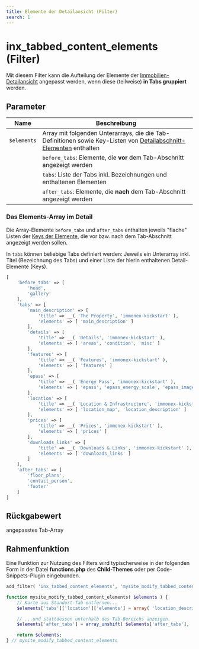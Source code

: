 ```yaml
---
title: Elemente der Detailansicht (Filter)
search: 1
---
```


# inx_tabbed_content_elements (Filter)

Mit diesem Filter kann die Aufteilung der Elemente der [Immobilien-Detailansicht](../komponenten/detailansicht.html) angepasst werden, wenn diese (teilweise) **in Tabs gruppiert** werden.

## Parameter

| Name | Beschreibung |
| ---- | ------------ |
| `$elements` | Array mit folgenden Unterarrays, die die Tab-Definitionen sowie Key-Listen von [Detailabschnitt-Elementen](../komponenten/detailansicht.html#Elemente-Detail-Abschnitte) enthalten |
| | `before_tabs`: Elemente, die **vor** dem Tab-Abschnitt angezeigt werden |
| | `tabs`: Liste der Tabs inkl. Bezeichnungen und enthaltenen Elementen |
| | `after_tabs`: Elemente, die **nach** dem Tab-Abschnitt angezeigt werden |

### Das Elements-Array im Detail

Die Array-Elemente `before_tabs` und `after_tabs` enthalten jeweils "flache" Listen der [Keys der Elemente](../komponenten/detailansicht.html#Elemente-Detail-Abschnitte), die vor bzw. nach dem Tab-Abschnitt angezeigt werden sollen.

In `tabs` können beliebige Tabs definiert werden: Jeweils ein Unterarray inkl. Titel (Bezeichnung des Tabs) und einer Liste der hierin enthaltenen Detail-Elemente (Keys).

```php
[
	'before_tabs' => [
		'head',
		'gallery'
	],
	'tabs' => [
		'main_description' => [
			'title' => __( 'The Property', 'immonex-kickstart' ),
			'elements' => [ 'main_description' ]
		],
		'details' => [
			'title' => __( 'Details', 'immonex-kickstart' ),
			'elements' => [ 'areas', 'condition', 'misc' ]
		],
		'features' => [
			'title' => __( 'Features', 'immonex-kickstart' ),
			'elements' => [ 'features' ]
		],
		'epass' => [
			'title' => __( 'Energy Pass', 'immonex-kickstart' ),
			'elements' => [ 'epass', 'epass_energy_scale', 'epass_images' ]
		],
		'location' => [
			'title' => __( 'Location & Infrastructure', 'immonex-kickstart' ),
			'elements' => [ 'location_map', 'location_description' ]
		],
		'prices' => [
			'title' => __( 'Prices', 'immonex-kickstart' ),
			'elements' => [ 'prices' ]
		],
		'downloads_links' => [
			'title' => __( 'Downloads & Links', 'immonex-kickstart' ),
			'elements' => [ 'downloads_links' ]
		]
	],
	'after_tabs' => [
		'floor_plans',
		'contact_person',
		'footer'
	]
]
```

## Rückgabewert

angepasstes Tab-Array

## Rahmenfunktion

Eine Funktion zur Nutzung des Filters wird typischerweise in der folgenden Form in der Datei **functions.php** des **Child-Themes** oder per Code-Snippets-Plugin eingebunden.

```php
add_filter( 'inx_tabbed_content_elements', 'mysite_modify_tabbed_content_elements' );

function mysite_modify_tabbed_content_elements( $elements ) {
	// Karte aus Standort-Tab entfernen...
	$elements['tabs']['location']['elements'] = array( 'location_description' );

	// ...und stattdessen unterhalb des Tab-Bereichs anzeigen.
	$elements['after_tabs'] = array_unshift( $elements['after_tabs'], 'location_map' );

	return $elements;
} // mysite_modify_tabbed_content_elements
```